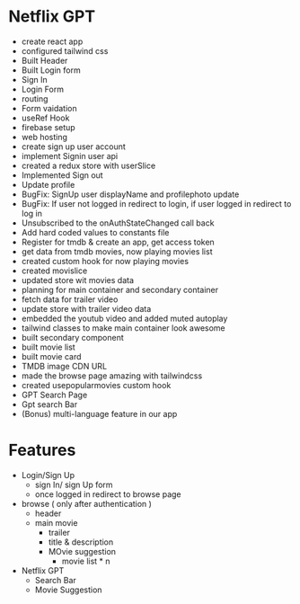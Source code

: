 # Netflix GPT

- create react app
- configured tailwind css
- Built Header
- Built Login form
- Sign In
- Login Form
- routing
- Form vaidation
- useRef Hook
- firebase setup
- web hosting
- create sign up user account
- implement Signin user api
- created a redux store with userSlice
- Implemented Sign out
- Update profile 
- BugFix: SignUp user displayName and profilephoto update
- BugFix: If user not logged in redirect to login, if user logged in redirect to log in
- Unsubscribed to the onAuthStateChanged call back
- Add hard coded values to constants file
- Register for tmdb & create an app, get access token
- get data from tmdb movies, now playing movies list
- created custom hook for now playing movies
- created movislice
- updated store wit movies data
- planning for main container and secondary container
- fetch data for trailer video
- update store with trailer video data
- embedded the youtub video and added muted autoplay
- tailwind classes to make main container look awesome
- built secondary component
- built movie list
- built movie card
- TMDB image CDN URL
- made the browse page amazing with tailwindcss
- created usepopularmovies custom hook
- GPT Search Page 
- Gpt search Bar
- (Bonus) multi-language feature in our app

# Features

- Login/Sign Up
    - sign In/ sign Up form
    - once logged in redirect to browse page
- browse ( only after authentication )
    - header
    - main movie
        - trailer
        - title & description
        - MOvie suggestion 
            - movie list * n
- Netflix GPT
    - Search Bar 
    - Movie Suggestion